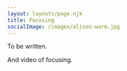 ```yaml
---
layout: layouts/page.njk
title: Focusing
socialImage: /images/alison-warm.jpg
---
```

T﻿o be written. 

A﻿nd video of focusing.